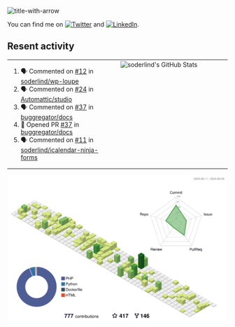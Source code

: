 
![title-with-arrow](https://github.com/soderlind/soderlind/assets/1649452/0f685042-97c3-46ba-b290-804d07f05370)


<!-- Actual text -->
You can find me on [![Twitter][1.2]][1] and [![LinkedIn][2.2]][2].

<!-- Icons -->

[1.2]: http://i.imgur.com/wWzX9uB.png (twitter icon without padding)
[2.2]: https://raw.githubusercontent.com/MartinHeinz/MartinHeinz/master/linkedin-3-16.png (LinkedIn icon without padding)

<!-- Links to your social media accounts -->

[1]: https://twitter.com/soderlind
[2]: https://www.linkedin.com/in/soderlind/

## Resent activity

<table width="100%" border="0"><tr><td width="49%">

<!--START_SECTION:activity-->
1. 🗣 Commented on [#12](https://github.com/soderlind/wp-loupe/issues/12#issuecomment-2156445226) in [soderlind/wp-loupe](https://github.com/soderlind/wp-loupe)
2. 🗣 Commented on [#24](https://github.com/Automattic/studio/issues/24#issuecomment-2153525884) in [Automattic/studio](https://github.com/Automattic/studio)
3. 🗣 Commented on [#37](https://github.com/buggregator/docs/pull/37#issuecomment-2152188146) in [buggregator/docs](https://github.com/buggregator/docs)
4. 💪 Opened PR [#37](https://github.com/buggregator/docs/pull/37) in [buggregator/docs](https://github.com/buggregator/docs)
5. 🗣 Commented on [#11](https://github.com/soderlind/icalendar-ninja-forms/issues/11#issuecomment-2148496376) in [soderlind/icalendar-ninja-forms](https://github.com/soderlind/icalendar-ninja-forms)
<!--END_SECTION:activity-->
  </td>
<td width="49%" valign="top">
     <img  alt="soderlind's GitHub Stats" src="https://awesome-github-stats.azurewebsites.net/user-stats/soderlind?cardType=octocat&theme=github&preferLogin=false&Title=FFFFFF&Border=FFFFFF" />
</td></tr></table>


![](./profile-3d-contrib/profile-green-animate.svg)


